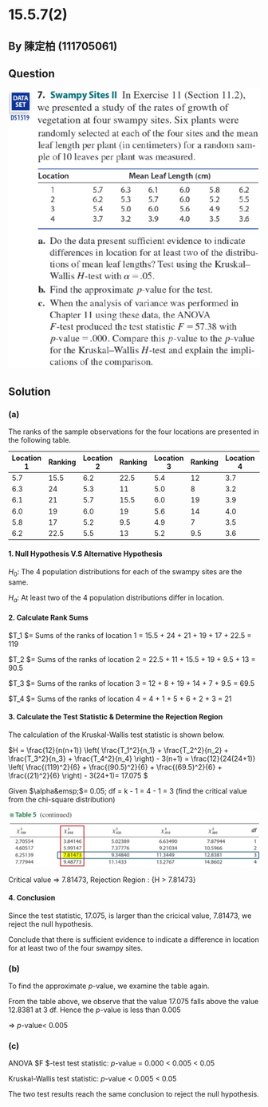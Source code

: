 # 15.5.7(2)

## By 陳定柏 (111705061)

## Question
![image](https://github.com/HWTeng-Course/202402-Statistics/blob/main/Images/15.5.7(2).png?raw=true)

## Solution

### (a)

The ranks of the sample observations for the four locations are presented in the following table.

| Location 1 | Ranking | Location 2 | Ranking | Location 3 | Ranking | Location 4 | Ranking |
| ---------- | ------- | ---------- | ------- | ---------- | ------- | ---------- | ------- |
| 5.7        | 15.5    | 6.2        | 22.5    | 5.4        | 12      | 3.7        | 4       |
| 6.3        | 24      | 5.3        | 11      | 5.0        | 8       | 3.2        | 1       |
| 6.1        | 21      | 5.7        | 15.5    | 6.0        | 19      | 3.9        | 5       |
| 6.0        | 19      | 6.0        | 19      | 5.6        | 14      | 4.0        | 6       |
| 5.8        | 17      | 5.2        | 9.5     | 4.9        | 7       | 3.5        | 2       |
| 6.2        | 22.5    | 5.5        | 13      | 5.2        | 9.5     | 3.6        | 3       |

#### 1. Null Hypothesis V.S Alternative Hypothesis

 $H_0 :$ The 4 population distributions for each of the swampy sites are the same. 

 $H_a :$ At least two of the 4 population distributions differ in location.

 

#### 2. Calculate Rank Sums

 $T_1 $= Sums of the ranks of location 1 = 15.5 + 24 + 21 + 19 + 17 + 22.5 = 119
 
 $T_2 $= Sums of the ranks of location 2 = 22.5 + 11 + 15.5 + 19 + 9.5 + 13 = 90.5
 
 $T_3 $= Sums of the ranks of location 3 = 12 + 8 + 19 + 14 + 7 + 9.5 = 69.5
 
 $T_4 $= Sums of the ranks of location 4 = 4 + 1 + 5 + 6 + 2 + 3 = 21

 

#### 3. Calculate the Test Statistic & Determine the Rejection Region

The calculation of the Kruskal-Wallis test statistic is shown below.

$H = \frac{12}{n(n+1)} \left( \frac{T_1^2}{n_1} + \frac{T_2^2}{n_2} + \frac{T_3^2}{n_3} + \frac{T_4^2}{n_4} \right) - 3(n+1) = \frac{12}{24(24+1)} \left( \frac{(119)^2}{6} + \frac{(90.5)^2}{6} + \frac{(69.5)^2}{6} + \frac{(21)^2}{6} \right) - 3(24+1)= 17.075 $

Given $\alpha&emsp;$=  0.05; df = k - 1 = 4 - 1 = 3 (find the critical value from the chi-square distribution)

![image](https://github.com/HWTeng-Course/202402-Statistics/blob/main/Images/stat.jpg?raw=true)

Critical value =>  7.81473, Rejection Region : {H > 7.81473} 



#### 4. Conclusion

Since the test statistic, 17.075, is larger than the cricical value, 7.81473, we reject the null hypothesis.

Conclude that there is sufficient evidence to indicate a difference in location for at least two of the four swampy sites.



### (b)

To find the approximate $p$-value, we examine the table again.

From the table above, we observe that the value 17.075 falls above the value 12.8381 at 3 df. Hence the $p$-value is less than 0.005 

=> $p$-value< 0.005



### (c)

ANOVA $F $-test test statistic: $p$-value = 0.000 < 0.005 < 0.05

Kruskal-Wallis test statistic:  $p$-value < 0.005 < 0.05

The two test results reach the same conclusion to reject the null hypothesis.


